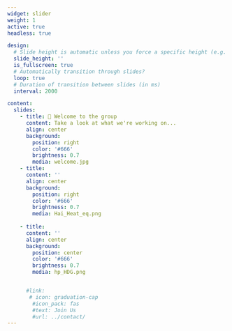 ```yaml
---
widget: slider
weight: 1
active: true
headless: true

design:
  # Slide height is automatic unless you force a specific height (e.g. '400px')
  slide_height: ''
  is_fullscreen: true
  # Automatically transition through slides?
  loop: true
  # Duration of transition between slides (in ms)
  interval: 2000

content:
  slides:
    - title: 👋 Welcome to the group
      content: Take a look at what we're working on...
      align: center
      background:
        position: right
        color: '#666'
        brightness: 0.7
        media: welcome.jpg
    - title: 
      content: ''
      align: center
      background:
        position: right
        color: '#666'
        brightness: 0.7
        media: Hai_Heat_eq.png
        
    - title: 
      content: ''
      align: center
      background:
        position: center
        color: '#666'
        brightness: 0.7
        media: hp_HDG.png


      #link:
       # icon: graduation-cap
        #icon_pack: fas
        #text: Join Us
        #url: ../contact/
---
```


